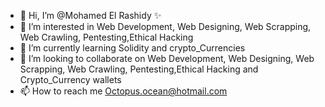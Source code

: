 - 👋 Hi, I’m @Mohamed El Rashidy ✨ 
- 👀 I’m interested in Web Development, Web Designing, Web Scrapping, Web Crawling, Pentesting,Ethical Hacking 
- 🌱 I’m currently learning Solidity and crypto_Currencies
- 💞️ I’m looking to collaborate on Web Development, Web Designing, Web Scrapping, Web Crawling, Pentesting,Ethical Hacking and Crypto_Currency wallets
- 📫 How to reach me Octopus.ocean@hotmail.com

<!---
rashidy/rashidy is a ✨ special ✨ repository because its `README.md` (this file) appears on your GitHub profile.
You can click the Preview link to take a look at your changes.
--->
